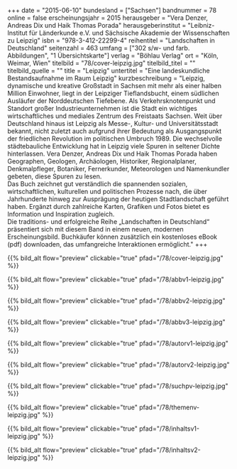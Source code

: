 +++
date = "2015-06-10"
bundesland = ["Sachsen"]
bandnummer = 78
online = false
erscheinungsjahr = 2015
herausgeber = "Vera Denzer, Andreas Dix und Haik Thomas Porada"
herausgeberinstitut = "Leibniz-Institut für Länderkunde e.V. und Sächsische Akademie der Wissenschaften zu Leipzig"
isbn = "978-3-412-22299-4"
reihentitel = "Landschaften in Deutschland"
seitenzahl = 463 
umfang = ["302 s/w- und farb. Abbildungen", "1 Übersichtskarte"]
verlag = "Böhlau Verlag"
ort = "Köln, Weimar, Wien"
titelbild = "78/cover-leipzig.jpg"
titelbild_titel = ""
titelbild_quelle = ""
title = "Leipzig"
untertitel = "Eine landeskundliche Bestandsaufnahme im Raum Leipzig"
kurzbeschreibung = "Leipzig, dynamische und kreative Großstadt in Sachsen mit mehr als einer halben Million Einwohner, liegt in der Leipziger Tieflandsbucht, einem südlichen Ausläufer der Norddeutschen Tiefebene. Als Verkehrsknotenpunkt und Standort großer Industrieunternehmen ist die Stadt ein wichtiges wirtschaftliches und mediales Zentrum des Freistaats Sachsen. Weit über Deutschland hinaus ist Leipzig als Messe-, Kultur- und Universitätsstadt bekannt, nicht zuletzt auch aufgrund ihrer Bedeutung als Ausgangspunkt der friedlichen Revolution im politischen Umbruch 1989. Die wechselvolle städtebauliche Entwicklung hat in Leipzig viele Spuren in seltener Dichte hinterlassen. Vera Denzer, Andreas Dix und Haik Thomas Porada haben Geographen, Geologen, Archäologen, Historiker, Regionalplaner, Denkmalpfleger, Botaniker, Fernerkunder, Meteorologen und Namenkundler gebeten, diese Spuren zu lesen. <br> Das Buch zeichnet gut verständlich die spannenden sozialen, wirtschaftlichen, kulturellen und politischen Prozesse nach, die über Jahrhunderte hinweg zur Ausprägung der heutigen Stadtlandschaft geführt haben. Ergänzt durch zahlreiche Karten, Grafiken und Fotos bietet es Information und Inspiration zugleich. <br> Die traditions- und erfolgreiche Reihe „Landschaften in Deutschland“ präsentiert sich mit diesem Band in einem neuen, modernen Erscheinungsbild. Buchkäufer können zusätzlich ein kostenloses eBook (pdf) downloaden, das umfangreiche Interaktionen ermöglicht."
+++

{{% bild_alt flow="preview" clickable="true" pfad="/78/cover-leipzig.jpg"   %}}

{{% bild_alt flow="preview" clickable="true" pfad="/78/abbv1-leipzig.jpg"   %}}

{{% bild_alt flow="preview" clickable="true" pfad="/78/abbv2-leipzig.jpg"   %}}

{{% bild_alt flow="preview" clickable="true" pfad="/78/abbv3-leipzig.jpg"   %}}

{{% bild_alt flow="preview" clickable="true" pfad="/78/autorv1-leipzig.jpg"   %}}

{{% bild_alt flow="preview" clickable="true" pfad="/78/autorv2-leipzig.jpg"   %}}

{{% bild_alt flow="preview" clickable="true" pfad="/78/suchpv-leipzig.jpg"   %}}

{{% bild_alt flow="preview" clickable="true" pfad="/78/themenv-leipzig.jpg"   %}}

{{% bild_alt flow="preview" clickable="true" pfad="/78/inhaltsv1-leipzig.jpg"   %}}

{{% bild_alt flow="preview" clickable="true" pfad="/78/inhaltsv2-leipzig.jpg"   %}}

